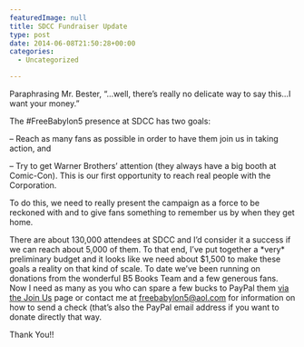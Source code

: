 ```yaml
---
featuredImage: null
title: SDCC Fundraiser Update
type: post
date: 2014-06-08T21:50:28+00:00
categories:
  - Uncategorized

---
```

Paraphrasing Mr. Bester, &#8220;&#8230;well, there&#8217;s really no delicate way to say this&#8230;I want your money.&#8221;

The #FreeBabylon5 presence at SDCC has two goals:

&#8211; Reach as many fans as possible in order to have them join us in taking action, and

&#8211; Try to get Warner Brothers&#8217; attention (they always have a big booth at Comic-Con). This is our first opportunity to reach real people with the Corporation.

To do this, we need to really present the campaign as a force to be reckoned with and to give fans something to remember us by when they get home.

There are about 130,000 attendees at SDCC and I&#8217;d consider it a success if we can reach about 5,000 of them. To that end, I&#8217;ve put together a \*very\* preliminary budget and it looks like we need about $1,500 to make these goals a reality on that kind of scale. To date we&#8217;ve been running on donations from the wonderful B5 Books Team and a few generous fans. Now I need as many as you who can spare a few bucks to PayPal them [via the Join Us][1] page or contact me at <freebabylon5@aol.com> for information on how to send a check (that&#8217;s also the PayPal email address if you want to donate directly that way.

Thank You!!

 [1]: http://freeb5:8888/join/ "Join Us!"
